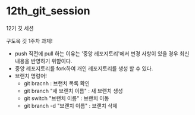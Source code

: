 # 12th_git_session
12기 깃 세션

구도욱 깃 1주차 과제!

- push 직전에 pull 하는 이유는 '중앙 레포지토리'에서 변경 사항이 있을 경우 최신 내용을 반영하기 위함이다.
- 중앙 레포지토리를 fork하여 개인 레포지토리를 생성 할 수 있다.
- 브랜치 명렁어!
    - git bracnh : 브랜치 목록 확인
    - git branch "새 브랜치 이름" : 새 브랜치 생성
    - git switch "브랜치 이름" : 브랜치 이동
    - git branch -d "브랜치 이름" : 브랜치 삭제

